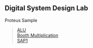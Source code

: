 ## Digital System Design Lab 
Proteus Sample
>[ALU](ALU/sample.png) <br>
>[Booth Multiplication](Booth%20Multiplication/sample.png)<br>
>[SAP1](SAP1/sample.png)
